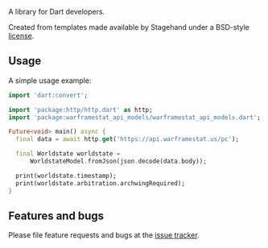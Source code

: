 A library for Dart developers.

Created from templates made available by Stagehand under a BSD-style
[license](https://github.com/dart-lang/stagehand/blob/master/LICENSE).

## Usage

A simple usage example:

```dart
import 'dart:convert';

import 'package:http/http.dart' as http;
import 'package:warframestat_api_models/warframestat_api_models.dart';

Future<void> main() async {
  final data = await http.get('https://api.warframestat.us/pc');

  final Worldstate worldstate =
      WorldstateModel.fromJson(json.decode(data.body));

  print(worldstate.timestamp);
  print(worldstate.arbitration.archwingRequired);
}
```

## Features and bugs

Please file feature requests and bugs at the [issue tracker][tracker].

[tracker]: http://example.com/issues/replaceme

